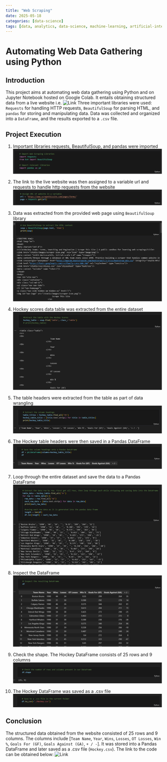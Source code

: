 ```yaml
---
title: "Web Scraping"
date: 2025-05-18
categories: [data-science]
tags: [data, analytics, data-science, machine-learning, artificial-intelligence]
---
```


# Automating Web Data Gathering using Python

## Introduction
This project aims at automating web data gathering using Python and on Jupyter Notebook hosted on Google Colab.  It entails obtaining structured data from a live website i.e.
![Link](https://www.scrapethissite.com/pages/forms/)
Three important libraries were used: `Requests` for handling HTTP requests, `BeautifulSoup` for parsing HTML, and `pandas` for storing and manipulating data. 
Data was collected and organized into a `DataFrame`, and the results exported to a `.csv` file. 

## Project Execution

1. Important libraries requests, BeautifulSoup, and pandas were imported
![Libraries](../assets/images/Web_Scraping/Libraries.png)

2. The link to the live website was then assigned to a variable url and requests to handle http requests from the website
![URL](../assets/images/Web_Scraping/Requests.png)

3. Data was extracted from the provided web page using `BeautifulSoup` library
![Data](../assets/images/Web_Scraping/Data_Extracted.png)

4. Hockey scores data table was extracted from the entire dataset
![Scores](../assets/images/Web_Scraping/Hockey_Data.png)

5. The table headers were extracted from the table as part of data wrangling
![Headers](../assets/images/Web_Scraping/Headers.png)

6. The Hockey table headers were then saved in a Pandas DataFrame
![DataFrame](../assets/images/Web_Scraping/df.png)

7. Loop through the entire dataset and save the data to a Pandas DataFrame
![Dataset](../assets/images/Web_Scraping/dataset.png)

8. Inspect the DataFrame
![Inspect](../assets/images/Web_Scraping/Inspect.png)

9. Check the shape. The Hockey DataFrame consists of 25 rows and 9 columns
![Shape](../assets/images/Web_Scraping/Shape.png)

10. The Hockey DataFrame was saved as a .csv file
![Export](../assets/images/Web_Scraping/csv.png)

## Conclusion
The structured data obtained from the website consisted of 25 rows and 9 columns. The columns include [`Team Name`, `Year`, `Wins`, `Losses`, `OT Losses`, `Win %`, `Goals For (GF)`, `Goals Against (GA)`, `+ / -`]. It was stored into a Pandas DataFrame and later saved as a .csv file (`Hockey.csv`). 
The link to the code can be obtained below:
![Link](https://github.com/chemutai254/Data_and_AI/blob/main/Web_Scraping/WebScraping.ipynb)

